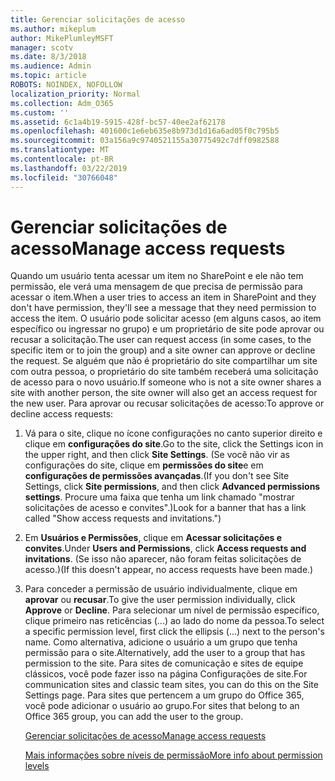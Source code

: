 ```yaml
---
title: Gerenciar solicitações de acesso
ms.author: mikeplum
author: MikePlumleyMSFT
manager: scotv
ms.date: 8/3/2018
ms.audience: Admin
ms.topic: article
ROBOTS: NOINDEX, NOFOLLOW
localization_priority: Normal
ms.collection: Adm_O365
ms.custom: ''
ms.assetid: 6c1a4b19-5915-428f-bc57-40ee2af62178
ms.openlocfilehash: 401600c1e6eb635e8b973d1d16a6ad05f0c795b5
ms.sourcegitcommit: 03a156a9c9740521155a30775492c7dff0982588
ms.translationtype: MT
ms.contentlocale: pt-BR
ms.lasthandoff: 03/22/2019
ms.locfileid: "30766048"
---
```

# <a name="manage-access-requests"></a><span data-ttu-id="28736-102">Gerenciar solicitações de acesso</span><span class="sxs-lookup"><span data-stu-id="28736-102">Manage access requests</span></span>

<span data-ttu-id="28736-103">Quando um usuário tenta acessar um item no SharePoint e ele não tem permissão, ele verá uma mensagem de que precisa de permissão para acessar o item.</span><span class="sxs-lookup"><span data-stu-id="28736-103">When a user tries to access an item in SharePoint and they don't have permission, they'll see a message that they need permission to access the item.</span></span> <span data-ttu-id="28736-104">O usuário pode solicitar acesso (em alguns casos, ao item específico ou ingressar no grupo) e um proprietário de site pode aprovar ou recusar a solicitação.</span><span class="sxs-lookup"><span data-stu-id="28736-104">The user can request access (in some cases, to the specific item or to join the group) and a site owner can approve or decline the request.</span></span> <span data-ttu-id="28736-105">Se alguém que não é proprietário do site compartilhar um site com outra pessoa, o proprietário do site também receberá uma solicitação de acesso para o novo usuário.</span><span class="sxs-lookup"><span data-stu-id="28736-105">If someone who is not a site owner shares a site with another person, the site owner will also get an access request for the new user.</span></span> <span data-ttu-id="28736-106">Para aprovar ou recusar solicitações de acesso:</span><span class="sxs-lookup"><span data-stu-id="28736-106">To approve or decline access requests:</span></span>
  
1. <span data-ttu-id="28736-107">Vá para o site, clique no ícone configurações no canto superior direito e clique em **configurações do site**.</span><span class="sxs-lookup"><span data-stu-id="28736-107">Go to the site, click the Settings icon in the upper right, and then click **Site Settings**.</span></span> <span data-ttu-id="28736-108">(Se você não vir as configurações do site, clique em **permissões do site**e em **configurações de permissões avançadas**.</span><span class="sxs-lookup"><span data-stu-id="28736-108">(If you don't see Site Settings, click **Site permissions**, and then click **Advanced permissions settings**.</span></span> <span data-ttu-id="28736-109">Procure uma faixa que tenha um link chamado "mostrar solicitações de acesso e convites".)</span><span class="sxs-lookup"><span data-stu-id="28736-109">Look for a banner that has a link called "Show access requests and invitations.")</span></span>
    
2. <span data-ttu-id="28736-110">Em **Usuários e Permissões**, clique em **Acessar solicitações e convites**.</span><span class="sxs-lookup"><span data-stu-id="28736-110">Under **Users and Permissions**, click **Access requests and invitations**.</span></span> <span data-ttu-id="28736-111">(Se isso não aparecer, não foram feitas solicitações de acesso.)</span><span class="sxs-lookup"><span data-stu-id="28736-111">(If this doesn't appear, no access requests have been made.)</span></span>
    
3. <span data-ttu-id="28736-112">Para conceder a permissão de usuário individualmente, clique em **aprovar** ou **recusar**.</span><span class="sxs-lookup"><span data-stu-id="28736-112">To give the user permission individually, click **Approve** or **Decline**.</span></span> <span data-ttu-id="28736-113">Para selecionar um nível de permissão específico, clique primeiro nas reticências (...) ao lado do nome da pessoa.</span><span class="sxs-lookup"><span data-stu-id="28736-113">To select a specific permission level, first click the ellipsis (...) next to the person's name.</span></span> <span data-ttu-id="28736-114">Como alternativa, adicione o usuário a um grupo que tenha permissão para o site.</span><span class="sxs-lookup"><span data-stu-id="28736-114">Alternatively, add the user to a group that has permission to the site.</span></span> <span data-ttu-id="28736-115">Para sites de comunicação e sites de equipe clássicos, você pode fazer isso na página Configurações de site.</span><span class="sxs-lookup"><span data-stu-id="28736-115">For communication sites and classic team sites, you can do this on the Site Settings page.</span></span> <span data-ttu-id="28736-116">Para sites que pertencem a um grupo do Office 365, você pode adicionar o usuário ao grupo.</span><span class="sxs-lookup"><span data-stu-id="28736-116">For sites that belong to an Office 365 group, you can add the user to the group.</span></span>
    
    [<span data-ttu-id="28736-117">Gerenciar solicitações de acesso</span><span class="sxs-lookup"><span data-stu-id="28736-117">Manage access requests </span></span>](https://go.microsoft.com/fwlink/?linkid=2008747)
    
    [<span data-ttu-id="28736-118">Mais informações sobre níveis de permissão</span><span class="sxs-lookup"><span data-stu-id="28736-118">More info about permission levels</span></span>](https://go.microsoft.com/fwlink/?linkid=867071)
    

